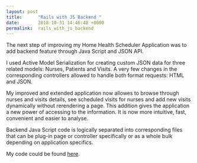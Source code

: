 ```yaml
---
layout: post
title:      "Rails with JS Backend "
date:       2018-10-31 14:46:48 +0000
permalink:  rails_with_js_backend
---
```



The next step of improving my Home Health Scheduler Application was to add backend feature through Java Script and JSON API. 

I used Active Model Serialization for creating custom JSON data for three related models: Nurses, Patients and Visits. A very few changes in the corresponding controllers allowed to handle both format requests: HTML and JSON. 

My improved and extended application now allowes to browse through nurses and visits details, see scheduled visits for nurses and add new visits dynamically  without rerendering a page. This addition gives the application a new power of accessing to the information. It is now more intuitive, fast, convenient and easier to analyse.

Backend Java Script code is logically separated into corresponding files that can be plug-in page or controller specifically or as a whole bulk depending on application specifics. 

My code could be found [here](https://github.com/Mathwell/HHC-Scheduler-Rails-with-JS).
